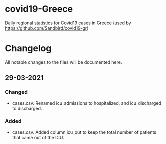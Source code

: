 # covid19-Greece
Daily regional statistics for Covid19 cases in Greece (used by https://github.com/Sandbird/covid19-gr)

# Changelog

All notable changes to the files will be documented here.

## 29-03-2021

### Changed

- cases.csv. Renamed icu_admissions to hospitalized, and icu_discharged to discharged.

### Added

- cases.csv. Added column icu_out to keep the total number of patients that came out of the ICU.
